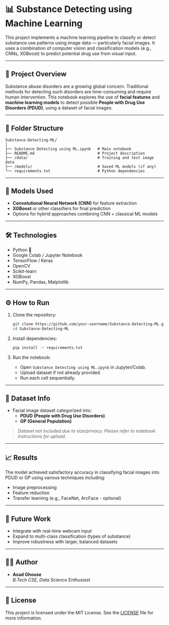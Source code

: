 # 📊 Substance Detecting using Machine Learning

This project implements a machine learning pipeline to classify or detect substance use patterns using image data — particularly facial images. It uses a combination of computer vision and classification models (e.g., CNNs, XGBoost) to predict potential drug use from visual input.

---

## 🚀 Project Overview

Substance abuse disorders are a growing global concern. Traditional methods for detecting such disorders are time-consuming and require human intervention. This notebook explores the use of **facial features** and **machine learning models** to detect possible **People with Drug Use Disorders (PDUD)**, using a dataset of facial images.

---

## 📁 Folder Structure

```
Substance-Detecting-ML/
│
├── Substance Detecting using ML.ipynb   # Main notebook
├── README.md                            # Project description
├── /data/                               # Training and test image data
├── /models/                             # Saved ML models (if any)
└── requirements.txt                     # Python dependencies
```

---

## 🧠 Models Used

- **Convolutional Neural Network (CNN)** for feature extraction
- **XGBoost** or other classifiers for final prediction
- Options for hybrid approaches combining CNN + classical ML models

---

## 🛠️ Technologies

- Python 🐍
- Google Colab / Jupyter Notebook
- TensorFlow / Keras
- OpenCV
- Scikit-learn
- XGBoost
- NumPy, Pandas, Matplotlib

---

## ⚙️ How to Run

1. Clone the repository:
   ```bash
   git clone https://github.com/your-username/Substance-Detecting-ML.git
   cd Substance-Detecting-ML
   ```

2. Install dependencies:
   ```bash
   pip install -r requirements.txt
   ```

3. Run the notebook:
   - Open `Substance Detecting using ML.ipynb` in Jupyter/Colab.
   - Upload dataset if not already provided.
   - Run each cell sequentially.

---

## 🧪 Dataset Info

- Facial image dataset categorized into:
  - **PDUD (People with Drug Use Disorders)**
  - **GP (General Population)**

> *Dataset not included due to size/privacy. Please refer to notebook instructions for upload.*

---

## 📈 Results

The model achieved satisfactory accuracy in classifying facial images into PDUD or GP using various techniques including:
- Image preprocessing
- Feature reduction
- Transfer learning (e.g., FaceNet, ArcFace - optional)

---

## 📌 Future Work

- Integrate with real-time webcam input
- Expand to multi-class classification (types of substance)
- Improve robustness with larger, balanced datasets

---

## 🧑‍💻 Author

- **Asad Ghouse**  
  *B.Tech CSE, Data Science Enthusiast*

---

## 📄 License

This project is licensed under the MIT License. See the [LICENSE](LICENSE) file for more information.
